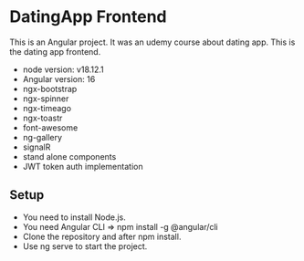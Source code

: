 # DatingApp Frontend

This is an Angular project. It was an udemy course about dating app. This is the dating app frontend.
- node version: v18.12.1
- Angular version: 16
- ngx-bootstrap
- ngx-spinner
- ngx-timeago
- ngx-toastr
- font-awesome
- ng-gallery
- signalR
- stand alone components
- JWT token auth implementation


## Setup

- You need to install Node.js.
- You need Angular CLI => npm install -g @angular/cli
- Clone the repository and after npm install.
- Use ng serve to start the project.

